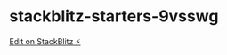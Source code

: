 # stackblitz-starters-9vsswg

[Edit on StackBlitz ⚡️](https://stackblitz.com/edit/stackblitz-starters-kxvx84)
